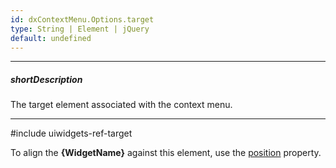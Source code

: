 ```yaml
---
id: dxContextMenu.Options.target
type: String | Element | jQuery
default: undefined
---
```

---
##### shortDescription
The target element associated with the context menu.

---
#include uiwidgets-ref-target

To align the **{WidgetName}** against this element, use the [position](/api-reference/10%20UI%20Components/dxContextMenu/1%20Configuration/position.md '{basewidgetpath}/Configuration/#position') property.